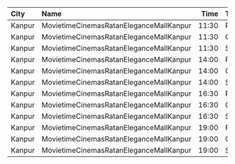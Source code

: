 | City   | Name                                    |  Time | Type     | Price | Capacity | Booked |
| :----- | :-------------------------------------- | ----: | :------- | ----: | -------: | -----: |
| Kanpur | MovietimeCinemasRatanEleganceMallKanpur | 11:30 | Platinum |   99₹ |       36 |      2 |
| Kanpur | MovietimeCinemasRatanEleganceMallKanpur | 11:30 | Gold     |   99₹ |       30 |      0 |
| Kanpur | MovietimeCinemasRatanEleganceMallKanpur | 11:30 | Silver   |   99₹ |       18 |      0 |
| Kanpur | MovietimeCinemasRatanEleganceMallKanpur | 14:00 | Platinum |   99₹ |       36 |      8 |
| Kanpur | MovietimeCinemasRatanEleganceMallKanpur | 14:00 | Gold     |   99₹ |       30 |      0 |
| Kanpur | MovietimeCinemasRatanEleganceMallKanpur | 14:00 | Silver   |   99₹ |       18 |      0 |
| Kanpur | MovietimeCinemasRatanEleganceMallKanpur | 16:30 | Platinum |   99₹ |       36 |      2 |
| Kanpur | MovietimeCinemasRatanEleganceMallKanpur | 16:30 | Gold     |   99₹ |       30 |      0 |
| Kanpur | MovietimeCinemasRatanEleganceMallKanpur | 16:30 | Silver   |   99₹ |       18 |      0 |
| Kanpur | MovietimeCinemasRatanEleganceMallKanpur | 19:00 | Platinum |   99₹ |       36 |      0 |
| Kanpur | MovietimeCinemasRatanEleganceMallKanpur | 19:00 | Gold     |   99₹ |       30 |      0 |
| Kanpur | MovietimeCinemasRatanEleganceMallKanpur | 19:00 | Silver   |   99₹ |       18 |      0 |
